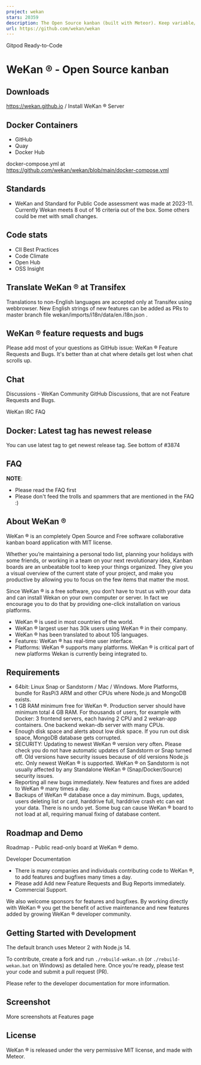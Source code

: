 ```yaml
---
project: wekan
stars: 20359
description: The Open Source kanban (built with Meteor). Keep variable/table/field names camelCase. For translations, only add Pull Request changes to wekan/i18n/en.i18n.json , other translations are done at https://app.transifex.com/wekan/wekan only.
url: https://github.com/wekan/wekan
---
```


Gitpod Ready-to-Code

WeKan ® - Open Source kanban
============================

Downloads
---------

https://wekan.github.io / Install WeKan ® Server

Docker Containers
-----------------

-   GitHub
-   Quay
-   Docker Hub

docker-compose.yml at https://github.com/wekan/wekan/blob/main/docker-compose.yml

Standards
---------

-   WeKan and Standard for Public Code assessment was made at 2023-11. Currently Wekan meets 8 out of 16 criteria out of the box. Some others could be met with small changes.

Code stats
----------

-   CII Best Practices
-   Code Climate
-   Open Hub
-   OSS Insight

Translate WeKan ® at Transifex
------------------------------

Translations to non-English languages are accepted only at Transifex using webbrowser. New English strings of new features can be added as PRs to master branch file wekan/imports/i18n/data/en.i18n.json .

WeKan ® feature requests and bugs
---------------------------------

Please add most of your questions as GitHub issue: WeKan ® Feature Requests and Bugs. It's better than at chat where details get lost when chat scrolls up.

Chat
----

Discussions - WeKan Community GitHub Discussions, that are not Feature Requests and Bugs.

WeKan IRC FAQ

Docker: Latest tag has newest release
-------------------------------------

You can use latest tag to get newest release tag. See bottom of #3874

FAQ
---

**NOTE**:

-   Please read the FAQ first
-   Please don't feed the trolls and spammers that are mentioned in the FAQ :)

About WeKan ®
-------------

WeKan ® is an completely Open Source and Free software collaborative kanban board application with MIT license.

Whether you’re maintaining a personal todo list, planning your holidays with some friends, or working in a team on your next revolutionary idea, Kanban boards are an unbeatable tool to keep your things organized. They give you a visual overview of the current state of your project, and make you productive by allowing you to focus on the few items that matter the most.

Since WeKan ® is a free software, you don’t have to trust us with your data and can install Wekan on your own computer or server. In fact we encourage you to do that by providing one-click installation on various platforms.

-   WeKan ® is used in most countries of the world.
-   WeKan ® largest user has 30k users using WeKan ® in their company.
-   WeKan ® has been translated to about 105 languages.
-   Features: WeKan ® has real-time user interface.
-   Platforms: WeKan ® supports many platforms. WeKan ® is critical part of new platforms Wekan is currently being integrated to.

Requirements
------------

-   64bit: Linux Snap or Sandstorm / Mac / Windows. More Platforms, bundle for RasPi3 ARM and other CPUs where Node.js and MongoDB exists.
-   1 GB RAM minimum free for WeKan ®. Production server should have minimum total 4 GB RAM. For thousands of users, for example with Docker: 3 frontend servers, each having 2 CPU and 2 wekan-app containers. One backend wekan-db server with many CPUs.
-   Enough disk space and alerts about low disk space. If you run out disk space, MongoDB database gets corrupted.
-   SECURITY: Updating to newest WeKan ® version very often. Please check you do not have automatic updates of Sandstorm or Snap turned off. Old versions have security issues because of old versions Node.js etc. Only newest WeKan ® is supported. WeKan ® on Sandstorm is not usually affected by any Standalone WeKan ® (Snap/Docker/Source) security issues.
-   Reporting all new bugs immediately. New features and fixes are added to WeKan ® many times a day.
-   Backups of WeKan ® database once a day miminum. Bugs, updates, users deleting list or card, harddrive full, harddrive crash etc can eat your data. There is no undo yet. Some bug can cause WeKan ® board to not load at all, requiring manual fixing of database content.

Roadmap and Demo
----------------

Roadmap - Public read-only board at WeKan ® demo.

Developer Documentation

-   There is many companies and individuals contributing code to WeKan ®, to add features and bugfixes many times a day.
-   Please add Add new Feature Requests and Bug Reports immediately.
-   Commercial Support.

We also welcome sponsors for features and bugfixes. By working directly with WeKan ® you get the benefit of active maintenance and new features added by growing WeKan ® developer community.

Getting Started with Development
--------------------------------

The default branch uses Meteor 2 with Node.js 14.

To contribute, create a fork and run `./rebuild-wekan.sh` (or `./rebuild-wekan.bat` on Windows) as detailed here. Once you're ready, please test your code and submit a pull request (PR).

Please refer to the developer documentation for more information.

Screenshot
----------

More screenshots at Features page

License
-------

WeKan ® is released under the very permissive MIT license, and made with Meteor.

